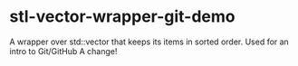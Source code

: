 # stl-vector-wrapper-git-demo
A wrapper over std::vector that keeps its items in sorted order. Used for an intro to Git/GitHub
A change!
